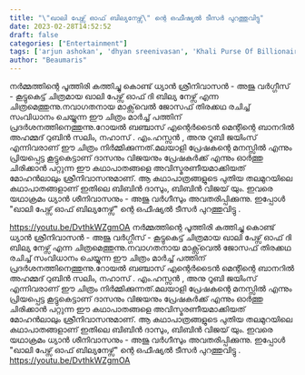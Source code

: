 ```yaml
---
title: "\"ഖാലി പേഴ്സ് ഓഫ് ബില്യനേഴ്സ്\" ന്റെ ഒഫീഷ്യൽ ടീസർ പുറത്തുവിട്ടു"
date: 2023-02-28T14:52:52
draft: false
categories: ["Entertainment"]
tags: ['arjun ashokan', 'dhyan sreenivasan', 'Khali Purse Of Billionaires', 'Maxwell', 'Official Teaser', 'tanvi ram']
author: "Beaumaris"
---
```


നർമ്മത്തിന്റെ പൂത്തിരി കത്തിച്ചു കൊണ്ട് ധ്യാൻ ശ്രീനിവാസൻ - അജു വർഗ്ഗീസ് - കൂട്ടുകെട്ട് ചിത്രമായ ഖാലി പേഴ്സ് ഓഫ് ദി ബില്യ നേഴ്സ് എന്ന ചിത്രമെത്തുന്നു.നവാഗതനായ മാക്സ്‌വെൽ ജോസഫ് തിരക്കഥ രചിച്ച് സംവിധാനം ചെയ്യുന്ന ഈ ചിത്രം മാർച്ച് പത്തിന് പ്രദർശനത്തിനെത്തുന്നു.റോയൽ ബഞ്ചാസ് എന്റെർടൈൻ മെന്റിന്റെ ബാനറിൽ അഹമ്മദ് റുബിൻ സലിം, നഹാസ് . എം.ഹസ്സൻ , അനു റൂബി ജയിംസ് എന്നിവരാണ് ഈ ചിത്രം നിർമ്മിക്കുന്നത്.മലയാളി പ്രേഷകന്റെ മനസ്സിൽ എന്നും പ്രിയപ്പെട്ട കൂട്ടുകെട്ടാണ് ദാസനും വിജയനും പ്രേഷകർക്ക് എന്നും ഓർത്തു ചിരിക്കാൻ പറ്റുന്ന ഈ കഥാപാതങ്ങളെ അവിസ്മരണീയമാക്കിയത് മോഹൻലാലും ശ്രീനിവാസനുമാണ്. ആ കഥാപാത്രങ്ങളുടെ പുതിയ തലമുറയിലെ കഥാപാതങ്ങളാണ് ഇതിലെ ബിബിൻ ദാസും, ബിബിൻ വിജയ് യും. ഇവരെ യഥാക്രമം ധ്യാൻ ശീനിവാസനും - അജു വർഗീസും അവതരിപ്പിക്കുന്നു. ഇപ്പോൾ "ഖാലി പേഴ്സ് ഓഫ് ബില്യനേഴ്സ്" ന്റെ ഒഫീഷ്യൽ ടീസർ പുറത്തുവിട്ടു .

https://youtu.be/DvthkWZgmOA
നർമ്മത്തിന്റെ പൂത്തിരി കത്തിച്ചു കൊണ്ട് ധ്യാൻ ശ്രീനിവാസൻ - അജു വർഗ്ഗീസ് - കൂട്ടുകെട്ട് ചിത്രമായ ഖാലി പേഴ്സ് ഓഫ് ദി ബില്യ നേഴ്സ് എന്ന ചിത്രമെത്തുന്നു.നവാഗതനായ മാക്സ്‌വെൽ ജോസഫ് തിരക്കഥ രചിച്ച് സംവിധാനം ചെയ്യുന്ന ഈ ചിത്രം മാർച്ച് പത്തിന് പ്രദർശനത്തിനെത്തുന്നു.റോയൽ ബഞ്ചാസ് എന്റെർടൈൻ മെന്റിന്റെ ബാനറിൽ അഹമ്മദ് റുബിൻ സലിം, നഹാസ് . എം.ഹസ്സൻ , അനു റൂബി ജയിംസ് എന്നിവരാണ് ഈ ചിത്രം നിർമ്മിക്കുന്നത്.മലയാളി പ്രേഷകന്റെ മനസ്സിൽ എന്നും പ്രിയപ്പെട്ട കൂട്ടുകെട്ടാണ് ദാസനും വിജയനും പ്രേഷകർക്ക് എന്നും ഓർത്തു ചിരിക്കാൻ പറ്റുന്ന ഈ കഥാപാതങ്ങളെ അവിസ്മരണീയമാക്കിയത് മോഹൻലാലും ശ്രീനിവാസനുമാണ്. ആ കഥാപാത്രങ്ങളുടെ പുതിയ തലമുറയിലെ കഥാപാതങ്ങളാണ് ഇതിലെ ബിബിൻ ദാസും, ബിബിൻ വിജയ് യും. ഇവരെ യഥാക്രമം ധ്യാൻ ശീനിവാസനും - അജു വർഗീസും അവതരിപ്പിക്കുന്നു. ഇപ്പോൾ "ഖാലി പേഴ്സ് ഓഫ് ബില്യനേഴ്സ്" ന്റെ ഒഫീഷ്യൽ ടീസർ പുറത്തുവിട്ടു . https://youtu.be/DvthkWZgmOA
